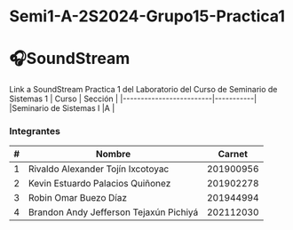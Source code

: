 # Semi1-A-2S2024-Grupo15-Practica1
# 🎧SoundStream

Link a SoundStream
Practica 1 del Laboratorio del Curso de Seminario de Sistemas 1
| Curso                   | Sección   |
|-------------------------|-----------|
|Seminario de Sistemas I	|A          |           
### Integrantes 
| # | Nombre                                 | Carnet    |
|---|----------------------------------------|-----------|
| 1 | Rivaldo Alexander Tojín Ixcotoyac      | 201900956 |
| 2 | Kevin Estuardo Palacios Quiñonez       | 201902278 |
| 3 | Robin Omar Buezo Díaz                  | 201944994 |
| 4 | Brandon Andy Jefferson Tejaxún Pichiyá | 202112030 |
